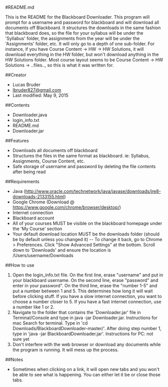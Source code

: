#README.md

This is the README for the Blackboard Downloader. This program will prompt for a username and password for blackboard and will download all documents off Blackboard. It structures the downloads in the same fashion that blackboard does, so the file for your syllabus will be under the 'Syllabus' folder, the assignments from the year will be under the 'Assignments' folder, etc. It will only go to a depth of one sub-folder. For instance, if you have Course Content -> HW -> HW Solutions, it will download everything in the HW folder, but won't download anything in the HW Solutions folder. Most course layout seems to be Course Content -> HW Solutions -> ..files.., so this is what it was written for. 

##Creator
- Lucas Bruder
- lbruder827@gmail.com
- Last modified: May 9, 2015

##Contents
- Downloader.java
- login_info.txt
- README.md
- Downloader.jar

##Features
- Downloads all documents off blackboard
- Structures the files in the same format as blackboard. ie: Syllabus, Assignments, Course Content, etc.
- Safe storage of username and password by deleting the file contents after being read

##Requirements
- Java (http://www.oracle.com/technetwork/java/javase/downloads/jre8-downloads-2133155.html)
- Google Chrome (Download @ https://www.google.com/chrome/browser/desktop/)
- Internet connection
- Blackboard account
- All of your courses MUST be visible on the blackboard homepage under the 'My Course' section
- Your default download location MUST be the downloads folder (should be by default unless you changed it)
-- To change it back, go to Chrome > Preferences. Click "Show Advanced Settings" at the bottom. Scroll down to 'Downloads' and ensure the location is /Users/username/Downloads

##How to use
1. Open the login_info.txt file. On the first line, erase "username" and put in your blackboard username. On the second line, erase "password" and enter in your password". On the third line, erase the "number 1-5" and put a number between 1 and 5. This determines how long it will wait before clicking stuff. If you have a slow internet connection, you want to choose a number closer to 5. If you have a fast internet connection, use a number like 1 or 2.
2. Navigate to the folder that contains the 'Downloader.jar' file in Terminal/Console and type in java -jar Downloader.jar. Instructions for mac Search for terminal. Type in 'cd Downloads/BlackboardDownloader-master/'. After doing step number 1, type in 'java -jar BlackboardDownloader.jar'. Instructions for PC: not sure yet
3. Don't interfere with the web browser or download any documents while the program is running. It will mess up the process.


##Notes
- Sometimes when clicking on a link, it will open new tabs and you won't be able to see what is happening. You can either let it be or close those tabs.
